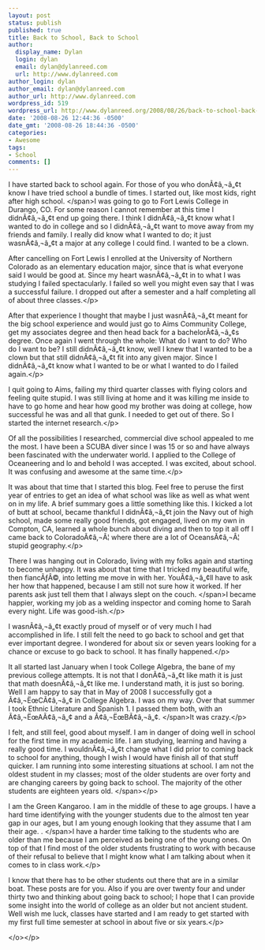 ```yaml
---
layout: post
status: publish
published: true
title: Back to School, Back to School
author:
  display_name: Dylan
  login: dylan
  email: dylan@dylanreed.com
  url: http://www.dylanreed.com
author_login: dylan
author_email: dylan@dylanreed.com
author_url: http://www.dylanreed.com
wordpress_id: 519
wordpress_url: http://www.dylanreed.org/2008/08/26/back-to-school-back-to-school/
date: '2008-08-26 12:44:36 -0500'
date_gmt: '2008-08-26 18:44:36 -0500'
categories:
- Awesome
tags:
- School
comments: []
---
```

<p>I have started back to school again. For those of you who don&Atilde;&cent;&acirc;&sbquo;&not;&acirc;&bdquo;&cent;t know I have tried school a bundle of times. I started out, like most kids, right after high school.<span>  <&#47;span>I was going to go to Fort Lewis College in Durango, CO. For some reason I cannot remember at this time I didn&Atilde;&cent;&acirc;&sbquo;&not;&acirc;&bdquo;&cent;t end up going there. I think I didn&Atilde;&cent;&acirc;&sbquo;&not;&acirc;&bdquo;&cent;t know what I wanted to do in college and so I didn&Atilde;&cent;&acirc;&sbquo;&not;&acirc;&bdquo;&cent;t want to move away from my friends and family. I really did know what I wanted to do; it just wasn&Atilde;&cent;&acirc;&sbquo;&not;&acirc;&bdquo;&cent;t a major at any college I could find. I wanted to be a clown.</p>
<p class="MsoNormal">After cancelling on Fort Lewis I enrolled at the University of Northern Colorado as an elementary education major, since that is what everyone said I would be good at. Since my heart wasn&Atilde;&cent;&acirc;&sbquo;&not;&acirc;&bdquo;&cent;t in to what I was studying I failed spectacularly. I failed so well you might even say that I was a successful failure. I dropped out after a semester and a half completing all of about three classes.<&#47;p></p>
<p class="MsoNormal">After that experience I thought that maybe I just wasn&Atilde;&cent;&acirc;&sbquo;&not;&acirc;&bdquo;&cent;t meant for the big school experience and would just go to Aims Community College, get my associates degree and then head back for a bachelor&Atilde;&cent;&acirc;&sbquo;&not;&acirc;&bdquo;&cent;s degree. Once again I went through the whole: What do I want to do? Who do I want to be? I still didn&Atilde;&cent;&acirc;&sbquo;&not;&acirc;&bdquo;&cent;t know, well I knew that I wanted to be a clown but that still didn&Atilde;&cent;&acirc;&sbquo;&not;&acirc;&bdquo;&cent;t fit into any given major. Since I didn&Atilde;&cent;&acirc;&sbquo;&not;&acirc;&bdquo;&cent;t know what I wanted to be or what I wanted to do I failed again.<&#47;p></p>
<p class="MsoNormal">I quit going to Aims, failing my third quarter classes with flying colors and feeling quite stupid. I was still living at home and it was killing me inside to have to go home and hear how good my brother was doing at college, how successful he was and all that gunk. I needed to get out of there. So I started the internet research.<&#47;p></p>
<p class="MsoNormal">Of all the possibilities I researched, commercial dive school appealed to me the most. I have been a SCUBA diver since I was 15 or so and have always been fascinated with the underwater world. I applied to the College of Oceaneering and lo and behold I was accepted. I was excited, about school. It was confusing and awesome at the same time.<&#47;p></p>
<p class="MsoNormal">It was about that time that I started this blog. Feel free to peruse the first year of entries to get an idea of what school was like as well as what went on in my life. A brief summary goes a little something like this. I kicked a lot of butt at school, became thankful I didn&Atilde;&cent;&acirc;&sbquo;&not;&acirc;&bdquo;&cent;t join the Navy out of high school, made some really good friends, got engaged, lived on my own in Compton, CA, learned a whole bunch about diving and then to top it all off I came back to Colorado&Atilde;&cent;&acirc;&sbquo;&not;&Acirc;&brvbar; where there are a lot of Oceans&Atilde;&cent;&acirc;&sbquo;&not;&Acirc;&brvbar; stupid geography.<&#47;p></p>
<p class="MsoNormal">There I was hanging out in Colorado, living with my folks again and starting to become unhappy. It was about that time that I tricked my beautiful wife, then fianc&Atilde;&fnof;&Acirc;&copy;, into letting me move in with her. You&Atilde;&cent;&acirc;&sbquo;&not;&acirc;&bdquo;&cent;ll have to ask her how that happened, because I am still not sure how it worked. If her parents ask just tell them that I always slept on the couch.<span>  <&#47;span>I became happier, working my job as a welding inspector and coming home to Sarah every night. Life was good-ish.<&#47;p></p>
<p class="MsoNormal">I wasn&Atilde;&cent;&acirc;&sbquo;&not;&acirc;&bdquo;&cent;t exactly proud of myself or of very much I had accomplished in life. I still felt the need to go back to school and get that ever important degree. I wondered for about six or seven years looking for a chance or excuse to go back to school. It has finally happened.<&#47;p></p>
<p class="MsoNormal">It all started last January when I took College Algebra, the bane of my previous college attempts. It is not that I don&Atilde;&cent;&acirc;&sbquo;&not;&acirc;&bdquo;&cent;t like math it is just that math doesn&Atilde;&cent;&acirc;&sbquo;&not;&acirc;&bdquo;&cent;t like me. I understand math, it is just so boring. Well I am happy to say that in May of 2008 I successfully got a &Atilde;&cent;&acirc;&sbquo;&not;&Euml;&oelig;C&Atilde;&cent;&acirc;&sbquo;&not;&acirc;&bdquo;&cent; in College Algebra. I was on my way. Over that summer I took Ethnic Literature and Spanish 1. I passed them both, with an &Atilde;&cent;&acirc;&sbquo;&not;&Euml;&oelig;A&Atilde;&cent;&acirc;&sbquo;&not;&acirc;&bdquo;&cent; and a &Atilde;&cent;&acirc;&sbquo;&not;&Euml;&oelig;B&Atilde;&cent;&acirc;&sbquo;&not;&acirc;&bdquo;&cent;.<span>  <&#47;span>It was crazy.<&#47;p></p>
<p class="MsoNormal">I felt, and still feel, good about myself. I am in danger of doing well in school for the first time in my academic life. I am studying, learning and having a really good time. I wouldn&Atilde;&cent;&acirc;&sbquo;&not;&acirc;&bdquo;&cent;t change what I did prior to coming back to school for anything, though I wish I would have finish all of that stuff quicker. I am running into some interesting situations at school. I am not the oldest student in my classes; most of the older students are over forty and are changing careers by going back to school. The majority of the other students are eighteen years old. <span> <&#47;span><&#47;p></p>
<p class="MsoNormal">I am the Green Kangaroo. I am in the middle of these to age groups. I have a hard time identifying with the younger students due to the almost ten year gap in our ages, but I am young enough looking that they assume that I am their age. . <span> <&#47;span>I have a harder time talking to the students who are older than me because I am perceived as being one of the young ones. On top of that I find most of the older students frustrating to work with because of their refusal to believe that I might know what I am talking about when it comes to in class work.<&#47;p></p>
<p class="MsoNormal">I know that there has to be other students out there that are in a similar boat. These posts are for you. Also if you are over twenty four and under thirty two and thinking about going back to school; I hope that I can provide some insight into the world of college as an older but not ancient student. Well wish me luck, classes have started and I am ready to get started with my first full time semester at school in about five or six years.<&#47;p></p>
<p class="MsoNormal"><o> <&#47;o><&#47;p></p>
